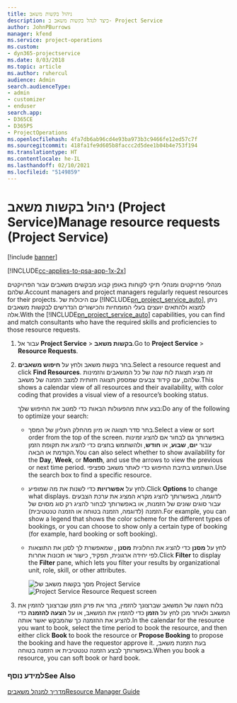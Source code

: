 ```yaml
---
title: ‏‫ניהול בקשות משאב
description: כיצד לנהל בקשות משאב ב- Project Service
author: JohnPBurrows
manager: kfend
ms.service: project-operations
ms.custom:
- dyn365-projectservice
ms.date: 8/03/2018
ms.topic: article
ms.author: ruhercul
audience: Admin
search.audienceType:
- admin
- customizer
- enduser
search.app:
- D365CE
- D365PS
- ProjectOperations
ms.openlocfilehash: 4fa7db6ab96cd4e93ba973b3c9466fe12ed57c7f
ms.sourcegitcommit: 418fa1fe9d605b8faccc2d5dee1b04b4e753f194
ms.translationtype: HT
ms.contentlocale: he-IL
ms.lasthandoff: 02/10/2021
ms.locfileid: "5149859"
---
```

# <a name="manage-resource-requests-project-service"></a><span data-ttu-id="ce76a-103">ניהול בקשות משאב (Project Service)</span><span class="sxs-lookup"><span data-stu-id="ce76a-103">Manage resource requests (Project Service)</span></span>

[!include [banner](../includes/psa-now-project-operations.md)]

[!INCLUDE[cc-applies-to-psa-app-1x-2x](../includes/cc-applies-to-psa-app-1x-2x.md)]

<span data-ttu-id="ce76a-104">מנהלי פרויקטים ומנהלי תיקי לקוחות באופן קבוע מבקשים משאבים עבור הפרויקטים שלהם.</span><span class="sxs-lookup"><span data-stu-id="ce76a-104">Account managers and project managers regularly request resources for their projects.</span></span> <span data-ttu-id="ce76a-105">עם היכולות של [!INCLUDE[pn_project_service_auto](../includes/pn-project-service-auto.md)], ניתן למצוא ולהתאים יועצים בעלי המומחיות והכישורים הנדרשים לבקשות משאבים אלה.</span><span class="sxs-lookup"><span data-stu-id="ce76a-105">With the [!INCLUDE[pn_project_service_auto](../includes/pn-project-service-auto.md)] capabilities, you can find and match consultants who have the required skills and proficiencies to those resource requests.</span></span>  
  
1. <span data-ttu-id="ce76a-106">עבור אל **Project Service** >  **בקשות משאב**.</span><span class="sxs-lookup"><span data-stu-id="ce76a-106">Go to **Project Service** > **Resource Requests**.</span></span>  
  
2. <span data-ttu-id="ce76a-107">בחר בקשת משאב ולחץ על **חיפוש משאבים**.</span><span class="sxs-lookup"><span data-stu-id="ce76a-107">Select a resource request and click **Find Resources**.</span></span> <span data-ttu-id="ce76a-108">זה מציג תצוגת לוח שנה של כל המשאבים והזמינות שלהם, עם קידוד צבעים שמספק תצוגה חזותית למצב הזמנה של משאב.</span><span class="sxs-lookup"><span data-stu-id="ce76a-108">This shows a calendar view of all resources and their availability, with color coding that provides a visual view of a resource’s booking status.</span></span>  
  
    <span data-ttu-id="ce76a-109">בצע אחת מהפעולות הבאות כדי למטב את החיפוש שלך:</span><span class="sxs-lookup"><span data-stu-id="ce76a-109">Do any of the following to optimize your search:</span></span>  
  
   -   <span data-ttu-id="ce76a-110">בחר סדר תצוגה או מיון מהחלק העליון של המסך.</span><span class="sxs-lookup"><span data-stu-id="ce76a-110">Select a view or sort order from the top of the screen.</span></span> <span data-ttu-id="ce76a-111">באפשרותך גם לבחור אם להציג זמינות עבור **יום**, **שבוע**, או **חודש**, ולהשתמש בחצים כדי להציג את תקופת הזמן הקודמת או הבאה.</span><span class="sxs-lookup"><span data-stu-id="ce76a-111">You can also select whether to show availability for the **Day**, **Week**, or **Month**, and use the arrows to view the previous or next time period.</span></span> <span data-ttu-id="ce76a-112">השתמש בתיבת החיפוש כדי לאתר משאב ספציפי.</span><span class="sxs-lookup"><span data-stu-id="ce76a-112">Use the search box to find a specific resource.</span></span>  
  
   -   <span data-ttu-id="ce76a-113">לחץ על **אפשרויות** כדי לשנות את מה שמופיע.</span><span class="sxs-lookup"><span data-stu-id="ce76a-113">Click **Options** to change what displays.</span></span> <span data-ttu-id="ce76a-114">לדוגמה, באפשרותך להציג מקרא המציג את ערכת הצבעים עבור סוגים שונים של הזמנות, או באפשרותך לבחור להציג רק סוג מסוים של הזמנה (לדוגמה, הזמנה בטוחה או הזמנה טנטטיבית‬‬).</span><span class="sxs-lookup"><span data-stu-id="ce76a-114">For example, you can show a legend that shows the color scheme for the different types of bookings, or you can choose to show only a certain type of booking (for example, hard booking or soft booking).</span></span>  
  
   -   <span data-ttu-id="ce76a-115">לחץ על **מסנן** כדי להציג את החלונית **מסנן** , שמאפשרת לך לסנן את התוצאות לפי יחידה ארגונית, תפקיד, כישור או תכונות אחרות.</span><span class="sxs-lookup"><span data-stu-id="ce76a-115">Click **Filter** to display the **Filter** pane, which lets you filter your results by organizational unit, role, skill, or other attributes.</span></span>  
  
       <span data-ttu-id="ce76a-116">![מסך בקשות משאב של Project Service](../psa/media/project-service-resource-request-screen.png "מסך בקשות משאב של Project Service")</span><span class="sxs-lookup"><span data-stu-id="ce76a-116">![Project Service Resource Request screen](../psa/media/project-service-resource-request-screen.png "Project Service Resource Request screen")</span></span>  
  
3. <span data-ttu-id="ce76a-117">בלוח השנה של המשאב שברצונך להזמין, בחר את פרק הזמן שברצונך להזמין את המשאב ולאחר מכן לחץ על **הזמן** כדי להזמין את המשאב, או על **הצעה להזמנה** כדי להציע את ההזמנה כך שהמבקש יאשר אותה.</span><span class="sxs-lookup"><span data-stu-id="ce76a-117">In the calendar for the resource you want to book, select the time period to book the resource, and then either click **Book** to book the resource or **Propose Booking** to propose the booking and have the requestor approve it.</span></span> <span data-ttu-id="ce76a-118">בעת הזמנת משאב, באפשרותך לבצע ‏‫הזמנה טנטטיבית‬‬ או הזמנה בטוחה.</span><span class="sxs-lookup"><span data-stu-id="ce76a-118">When you book a resource, you can soft book or hard book.</span></span>  
  
### <a name="see-also"></a><span data-ttu-id="ce76a-119">למידע נוסף</span><span class="sxs-lookup"><span data-stu-id="ce76a-119">See Also</span></span>  
 [<span data-ttu-id="ce76a-120">מדריך למנהל משאבים</span><span class="sxs-lookup"><span data-stu-id="ce76a-120">Resource Manager Guide</span></span>](../psa/resource-manager-guide.md)
